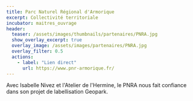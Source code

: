 ```yaml
---
title: Parc Naturel Régional d'Armorique
excerpt: Collectivité territoriale
incubator: maitres_ouvrage
header:
  teaser: /assets/images/thumbnails/partenaires/PNRA.jpg
  show_overlay_excerpt: true
  overlay_image: /assets/images/partenaires/PNRA.jpg
  overlay_filter: 0.5
  actions:
    - label: "Lien direct"
      url: https://www.pnr-armorique.fr/
---
```


Avec Isabelle Nivez et l'Atelier de l'Hermine, le PNRA nous fait confiance dans son projet de labellisation Geopark.
